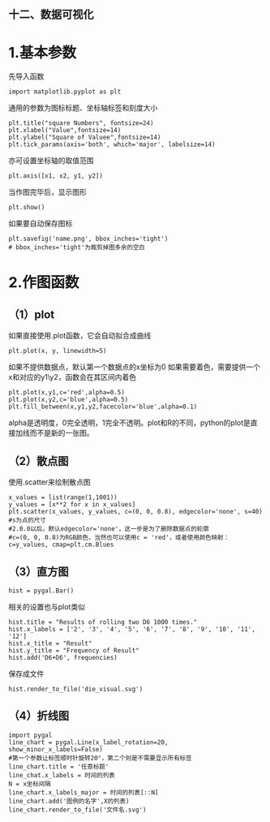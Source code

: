 ## 十二、数据可视化
# 1.基本参数
先导入函数
```
import matplotlib.pyplot as plt
```
通用的参数为图标标题、坐标轴标签和刻度大小
```
plt.title("square Numbers", fontsize=24)
plt.xlabel("Value",fontsize=14)
plt.ylabel("Square of Valuee",fontsize=14)
plt.tick_params(axis='both', which='major', labelsize=14)
```
亦可设置坐标轴的取值范围
```
plt.axis([x1, x2, y1, y2])
```
当作图完毕后，显示图形
```
plt.show()
```
如果要自动保存图标
```
plt.savefig('name.png', bbox_inches='tight')
# bbox_inches='tight'为裁剪掉图多余的空白
```
# 2.作图函数
## （1）plot
如果直接使用.plot函数，它会自动拟合成曲线
```
plt.plot(x, y, linewidth=5)
```
如果不提供数据点，默认第一个数据点的x坐标为0
如果需要着色，需要提供一个x和对应的y1\y2，函数会在其区间内着色
```
plt.plot(x,y1,c='red',alpha=0.5)
plt.plot(x,y2,c='blue',alpha=0.5)
plt.fill_between(x,y1,y2,facecolor='blue',alpha=0.1)
```
alpha是透明度，0完全透明，1完全不透明。plot和R的不同，python的plot是直接加线而不是新的一张图。
## （2）散点图
使用.scatter来绘制散点图
```
x_values = list(range(1,1001))
y_values = [x**2 for x in x_values]
plt.scatter(x_values, y_values, c=(0, 0, 0.8), edgecolor='none', s=40)
#s为点的尺寸
#2.0.0以后，默认edgecolor='none'，这一步是为了删除数据点的轮廓
#c=(0, 0, 0.8)为RGB颜色，当然也可以使用c = 'red'，或者使用颜色映射：c=y_values, cmap=plt.cm.Blues
```
## （3）直方图
```
hist = pygal.Bar()
```
相关的设置也与plot类似
```
hist.title = "Results of rolling two D6 1000 times."
hist.x_labels = ['2', '3', '4', '5', '6', '7', '8', '9', '10', '11', '12']
hist.x_title = "Result"
hist.y_title = "Frequency of Result"
hist.add('D6+D6', frequencies)
```
保存成文件
```
hist.render_to_file('die_visual.svg')
```
## （4）折线图
```
import pygal
line_chart = pygal.Line(x_label_rotation=20, show_minor_x_labels=False)
#第一个参数让标签顺时针旋转20°，第二个则是不需要显示所有标签
line_chart.title = '任意标题'
line_chat.x_labels = 时间的列表
N = x坐标间隔
line_chart.x_labels_major = 时间的列表[::N]
line_chart.add('图例的名字',X的列表)
line_chart.render_to_file('文件名.svg')
```
